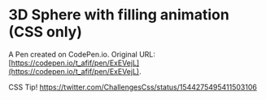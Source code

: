 # 3D Sphere with filling animation (CSS only)

A Pen created on CodePen.io. Original URL: [https://codepen.io/t_afif/pen/ExEVejL](https://codepen.io/t_afif/pen/ExEVejL).

CSS Tip!
https://twitter.com/ChallengesCss/status/1544275495411503106